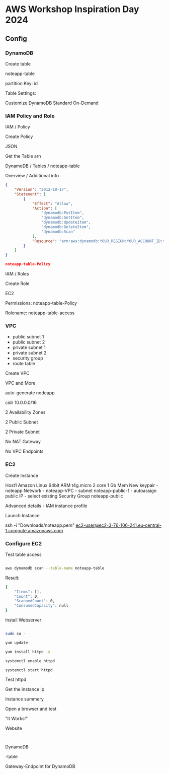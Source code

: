# AWS Workshop Inspiration Day 2024

## Config

### DynamoDB

Create table

noteapp-table

partition Key: id

Table Settings:

Customize
DynamoDB Standard
On-Demand

### IAM Policy and Role

IAM / Policy

Create Policy

JSON

Get the Table arn

DynamoDB / Tables / noteapp-table

Overview / Additional info

```JSON
{
    "Version": "2012-10-17",
    "Statement": [
        {
            "Effect": "Allow",
            "Action": [
                "dynamodb:PutItem",
                "dynamodb:GetItem",
                "dynamodb:UpdateItem",
                "dynamodb:DeleteItem",
                "dynamodb:Scan"
            ],
            "Resource": "arn:aws:dynamodb:YOUR_REGION:YOUR_ACCOUNT_ID:table/YOUR_TABLE_NAME"
        }
    ]
}

noteapp-table-Policy

```

IAM / Roles

Create Role

EC2

Permissions: noteapp-table-Policy

Rolename:
noteapp-table-access



### VPC

- public subnet 1
- public subnet 2
- private subnet 1
- private subnet 2
- security group
- route table

Create VPC

VPC and More

auto-generate
nodeapp

cidr
10.0.0.0/16

2 Availability Zones

2 Public Subnet

2 Private Subnet

No NAT Gateway

No VPC Endpoints

### EC2

Create Instance

Host1
Amazon Linux
64bit ARM
t4g.micro 2 core 1 Gb Mem
New keypair
    - noteapp
Network
    - noteapp-VPC
    - subnet noteapp-public-1
    - autoassign public IP
    - select existing Security Group noteapp-public

Advanced details
    - IAM instance profile

Launch Instance

ssh -i "Downloads/noteapp.pem" <ec2-user@ec2-3-76-106-241.eu-central-1.compute.amazonaws.com>

### Configure EC2

Test table access

```bash

aws dynamodb scan --table-name noteapp-table

```

Result:

```bash
{
    "Items": [],
    "Count": 0,
    "ScannedCount": 0,
    "ConsumedCapacity": null
}

```

Install Webserver

```bash

sudo su -

yum update

yum install httpd -y

systemctl enable httpd

systemctl start httpd

```

Test httpd

Get the instance ip

Instance summery

Open a browser and test

"It Works!"

Website

```bash



```

DynamoDB

-table

Gateway-Endpoint for DynamoDB
